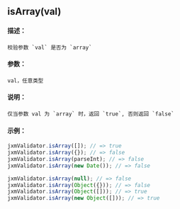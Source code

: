 
## isArray(val)

#### 描述：

    校验参数 `val` 是否为 `array`

#### 参数：

    val，任意类型

#### 说明：

    仅当参数 val 为 `array` 时，返回 `true`, 否则返回 `false`

#### 示例：

```javascript
jxmValidator.isArray([]); // => true
jxmValidator.isArray({}); // => false
jxmValidator.isArray(parseInt); // => false
jxmValidator.isArray(new Date()); // => false

jxmValidator.isArray(null); // => false
jxmValidator.isArray(Object({})); // => false
jxmValidator.isArray(Object([])); // => true
jxmValidator.isArray(new Object([])); // => true
```
